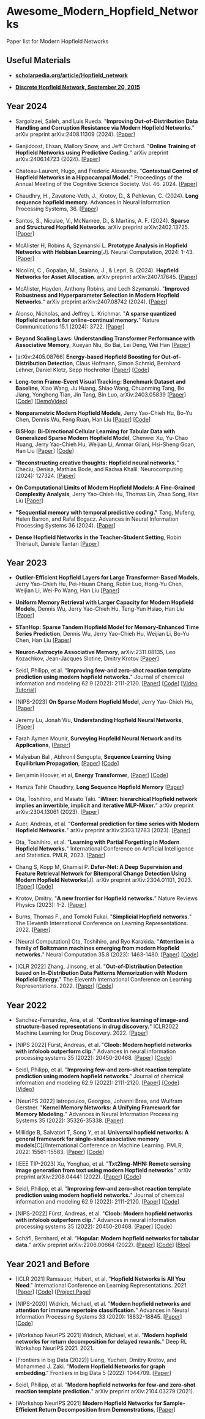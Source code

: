 # Awesome_Modern_Hopfield_Networks
Paper list for Modern Hopfield Networks 


## Useful Materials 

* [**scholarpedia.org/article/Hopfield_network**](http://scholarpedia.org/article/Hopfield_network)

* [**Discrete Hopfield Network, September 20, 2015**](http://neupy.com/2015/09/20/discrete_hopfield_network.html) 





## Year 2024 


* Sargolzaei, Saleh, and Luis Rueda. "**Improving Out-of-Distribution Data Handling and Corruption Resistance via Modern Hopfield Networks**." arXiv preprint arXiv:2408.11309 (2024).
  [[Paper](https://arxiv.org/abs/2408.11309)] 

* Ganjidoost, Ehsan, Mallory Snow, and Jeff Orchard. "**Online Training of Hopfield Networks using Predictive Coding.**" arXiv preprint arXiv:2406.14723 (2024).
  [[Paper](https://arxiv.org/pdf/2406.14723)]
  
* Chateau-Laurent, Hugo, and Frederic Alexandre. "**Contextual Control of Hopfield Networks in a Hippocampal Model.**" Proceedings of the Annual Meeting of the Cognitive Science Society. Vol. 46. 2024.
  [[Paper](https://escholarship.org/uc/item/1bj4d35q)] 

* Chaudhry, H., Zavatone-Veth, J., Krotov, D., & Pehlevan, C. (2024). **Long sequence hopfield memory.** Advances in Neural Information Processing Systems, 36.
  [[Paper](https://proceedings.neurips.cc/paper_files/paper/2023/hash/aa32ebcdd2ce1bed4ef7f456fc8fa5c1-Abstract-Conference.html)] 

* Santos, S., Niculae, V., McNamee, D., & Martins, A. F. (2024). **Sparse and Structured Hopfield Networks**. arXiv preprint arXiv:2402.13725.
  [[Paper](https://arxiv.org/abs/2402.13725)] 

* McAlister H, Robins A, Szymanski L. **Prototype Analysis in Hopfield Networks with Hebbian Learning**[J]. Neural Computation, 2024: 1-43.
  [[Paper](https://arxiv.org/abs/2407.03342)] 

* Nicolini, C., Gopalan, M., Staiano, J., & Lepri, B. (2024). **Hopfield Networks for Asset Allocation**. arXiv preprint arXiv:2407.17645.
  [[Paper](https://arxiv.org/abs/2407.17645)] 

* McAlister, Hayden, Anthony Robins, and Lech Szymanski. "**Improved Robustness and Hyperparameter Selection in Modern Hopfield Networks.**" arXiv preprint arXiv:2407.08742 (2024).
  [[Paper](https://arxiv.org/pdf/2407.08742)] 

*  Alonso, Nicholas, and Jeffrey L. Krichmar. "**A sparse quantized Hopfield network for online-continual memory.**" Nature Communications 15.1 (2024): 3722.
  [[Paper](https://www.nature.com/articles/s41467-024-46976-4)] 

* **Beyond Scaling Laws: Understanding Transformer Performance with Associative Memory**,
  Xueyan Niu, Bo Bai, Lei Deng, Wei Han
  [[Paper](https://arxiv.org/abs//2405.08707)] 

* [arXiv:2405.08766] **Energy-based Hopfield Boosting for Out-of-Distribution Detection**,
  Claus Hofmann, Simon Schmid, Bernhard Lehner, Daniel Klotz, Sepp Hochreiter
  [[Paper](https://arxiv.org/abs/2405.08766)]
  [[Code](https://github.com/ml-jku/hopfield-boosting)] 

* **Long-term Frame-Event Visual Tracking: Benchmark Dataset and Baseline**,
  Xiao Wang, Ju Huang, Shiao Wang, Chuanming Tang, Bo Jiang, Yonghong Tian, Jin Tang, Bin Luo,
  arXiv:2403.05839
  [[Paper](https://arxiv.org/pdf/2403.05839.pdf)]
  [[Code](https://github.com/Event-AHU/FELT_SOT_Benchmark)]
  [[DemoVideo](https://youtu.be/6zxiBHTqOhE?si=6ARRGFdBLSxyp3G8)]

* **Nonparametric Modern Hopfield Models**,
  Jerry Yao-Chieh Hu, Bo-Yu Chen, Dennis Wu, Feng Ruan, Han Liu
  [[Paper](https://arxiv.org/abs/2404.03900)]
  [[Code](https://github.com/MAGICS-LAB/NonparametricHopfield)] 

* **BiSHop: Bi-Directional Cellular Learning for Tabular Data with Generalized Sparse Modern Hopfield Model**,
  Chenwei Xu, Yu-Chao Huang, Jerry Yao-Chieh Hu, Weijian Li, Ammar Gilani, Hsi-Sheng Goan, Han Liu
  [[Paper](https://arxiv.org/abs/2404.03830)]
  [[Code](https://github.com/MAGICS-LAB/BiSHop)] 

* "**Reconstructing creative thoughts: Hopfield neural networks.**" Checiu, Denisa, Mathias Bode, and Radwa Khalil.  Neurocomputing (2024): 127324.
  [[Paper](https://www.sciencedirect.com/science/article/pii/S092523122400095X)]

* **On Computational Limits of Modern Hopfield Models: A Fine-Grained Complexity Analysis**, Jerry Yao-Chieh Hu, Thomas Lin, Zhao Song, Han Liu
  [[Paper](https://arxiv.org/abs/2402.04520)]

* **"Sequential memory with temporal predictive coding."** Tang, Mufeng, Helen Barron, and Rafal Bogacz. Advances in Neural Information Processing Systems 36 (2024).
  [[Paper](https://proceedings.neurips.cc/paper_files/paper/2023/hash/8a8b9c7f979e8819a7986b3ef825c08a-Abstract-Conference.html)]

* **Dense Hopfield Networks in the Teacher-Student Setting**, Robin Thériault, Daniele Tantari
  [[Paper](https://arxiv.org/abs/2401.04191)]




## Year 2023 


* **Outlier-Efficient Hopfield Layers for Large Transformer-Based Models**,
  Jerry Yao-Chieh Hu, Pei-Hsuan Chang, Robin Luo, Hong-Yu Chen, Weijian Li, Wei-Po Wang, Han Liu
  [[Paper](https://arxiv.org/abs/2404.03828)]

* **Uniform Memory Retrieval with Larger Capacity for Modern Hopfield Models**,
  Dennis Wu, Jerry Yao-Chieh Hu, Teng-Yun Hsiao, Han Liu
  [[Paper](https://arxiv.org/abs/2404.03827)] 

* **STanHop: Sparse Tandem Hopfield Model for Memory-Enhanced Time Series Prediction**,
  Dennis Wu, Jerry Yao-Chieh Hu, Weijian Li, Bo-Yu Chen, Han Liu
  [[Paper](https://arxiv.org/abs/2312.17346)] 

* **Neuron-Astrocyte Associative Memory**, arXiv:2311.08135, 
  Leo Kozachkov, Jean-Jacques Slotine, Dmitry Krotov
  [[Paper](https://arxiv.org/abs/2311.08135)] 

* Seidl, Philipp, et al. "**Improving few-and zero-shot reaction template prediction using modern hopfield networks.**" Journal of chemical information and modeling 62.9 (2022): 2111-2120.
  [[Paper](https://pubs.acs.org/doi/full/10.1021/acs.jcim.1c01065)]
  [[Code](https://github.com/ml-jku/mhn-react)]
  [[Video Tutorial](https://www.youtube.com/watch?v=xv3blKfpPww&ab_channel=ValenceLabs)]
  
* [NIPS-2023] **On Sparse Modern Hopfield Model**, Jerry Yao-Chieh Hu,
[[Paper](https://arxiv.org/abs/2309.12673)] 

* Jeremy Lu, Jonah Wu, **Understanding Hopfield Neural Networks**, [[Paper](https://jeremylu43.github.io/images/AMATH383%20-Final%20Paper.pdf)]

* Farah Aymen Mounir, **Surveying Hopfeild Neural Network and its Applications**, [[Paper](https://www.researchgate.net/profile/Farah-Aymen-3/publication/373844541_Surveying_Hopfeild_Neural_Network_and_its_Applications/links/650055b125ee6b7564e6a553/Surveying-Hopfeild-Neural-Network-and-its-Applications.pdf)] 

* Malyaban Bal , Abhronil Sengupta, **Sequence Learning Using Equilibrium Propagation**,
[[Paper](https://arxiv.org/pdf/2209.09626.pdf)] [[Code](https://github.com/NeuroCompLab-psu/EqProp-SeqLearning)] 

* Benjamin Hoover, et al, **Energy Transformer**,
[[Paper](https://arxiv.org/pdf/2302.07253.pdf)]
[[Code](https://github.com/bhoov/energy-transformer-jax)]

* Hamza Tahir Chaudhry, **Long Sequence Hopfield Memory** 
[[Paper](https://arxiv.org/abs/2306.04532)] 
  
* Ota, Toshihiro, and Masato Taki. "**iMixer: hierarchical Hopfield network implies an invertible, implicit and iterative MLP-Mixer.**" arXiv preprint arXiv:2304.13061 (2023).
[[Paper](https://arxiv.org/pdf/2304.13061.pdf)] 

* Auer, Andreas, et al. "**Conformal prediction for time series with Modern Hopfield Networks.**" arXiv preprint arXiv:2303.12783 (2023).
[[Paper](https://arxiv.org/pdf/2303.12783.pdf)]

* Ota, Toshihiro, et al. "**Learning with Partial Forgetting in Modern Hopfield Networks.**" International Conference on Artificial Intelligence and Statistics. PMLR, 2023.
[[Paper](https://proceedings.mlr.press/v206/ota23a/ota23a.pdf)]

* Chang S, Kopp M, Ghamisi P. **Dsfer-Net: A Deep Supervision and Feature Retrieval Network for Bitemporal Change Detection Using Modern Hopfield Networks**[J]. arXiv preprint arXiv:2304.01101, 2023.
[[Paper](https://arxiv.org/abs/2304.01101)] [[Code](https://github.com/ShizhenChang/Dsfer-Net)]

* Krotov, Dmitry. "**A new frontier for Hopfield networks.**" Nature Reviews Physics (2023): 1-2.
[[Paper](https://www.nature.com/articles/s42254-023-00595-y)]

* Burns, Thomas F., and Tomoki Fukai. "**Simplicial Hopfield networks.**" The Eleventh International Conference on Learning Representations. 2022.
[[Paper](https://arxiv.org/abs/2305.05179)]

* [Neural Computation] Ota, Toshihiro, and Ryo Karakida. "**Attention in a family of Boltzmann machines emerging from modern Hopfield networks.**" Neural Computation 35.8 (2023): 1463-1480.
[[Paper](https://arxiv.org/pdf/2212.04692.pdf)] [[Code](https://github.com/Toshihiro-Ota/AttnBM)]

* [ICLR 2022] Zhang, Jinsong, et al. "**Out-of-Distribution Detection based on In-Distribution Data Patterns Memorization with Modern Hopfield Energy.**" The Eleventh International Conference on Learning Representations. 2022. [[Paper](https://openreview.net/forum?id=KkazG4lgKL)] [[Code](https://github.com/zjs975584714/SHE)] 





## Year 2022 

* Sanchez-Fernandez, Ana, et al. "**Contrastive learning of image-and structure-based representations in drug discovery.**" ICLR2022 Machine Learning for Drug Discovery. 2022.
  [[Paper](https://openreview.net/forum?id=OdXKRtg1OG)] 

* [NIPS 2022] Fürst, Andreas, et al. "**Cloob: Modern hopfield networks with infoloob outperform clip.**" Advances in neural information processing systems 35 (2022): 20450-20468.
  [[Paper](https://proceedings.neurips.cc/paper_files/paper/2022/file/8078e76f913e31b8467e85b4c0f0d22b-Paper-Conference.pdf)]
  [[Code](https://github.com/ml-jku/cloob)] 

* Seidl, Philipp, et al. "**Improving few-and zero-shot reaction template prediction using modern hopfield networks**." Journal of chemical information and modeling 62.9 (2022): 2111-2120.
  [[Paper](https://pubs.acs.org/doi/epdf/10.1021/acs.jcim.1c01065)]
  [[Code](https://github.com/ml-jku/mhn-react)]
  [[Video](https://youtu.be/xv3blKfpPww?si=NsnaoYOIgdKW_bYe)]

* [NeurIPS 2022] Iatropoulos, Georgios, Johanni Brea, and Wulfram Gerstner. "**Kernel Memory Networks: A Unifying Framework for Memory Modeling.**" Advances in Neural Information Processing Systems 35 (2022): 35326-35338. [[Paper](https://proceedings.neurips.cc/paper_files/paper/2022/file/e55d081280e79e714debf2902e18eb69-Paper-Conference.pdf)] 

* Millidge B, Salvatori T, Song Y, et al. **Universal hopfield networks: A general framework for single-shot associative memory models**[C]//International Conference on Machine Learning. PMLR, 2022: 15561-15583.
[[Paper](https://proceedings.mlr.press/v162/millidge22a.html)]
[[Code](https://github.com/BerenMillidge/Theory_Associative_Memory)] 

* [IEEE TIP-2023] Xu, Yonghao, et al. "**Txt2Img-MHN: Remote sensing image generation from text using modern Hopfield networks**." arXiv preprint arXiv:2208.04441 (2022). 
[[Paper](https://arxiv.org/abs/2208.04441)] [[Code](https://github.com/YonghaoXu/Txt2Img-MHN)]

* Seidl, Philipp, et al. "**Improving few-and zero-shot reaction template prediction using modern hopfield networks.**" Journal of chemical information and modeling 62.9 (2022): 2111-2120.
[[Paper](https://pubs.acs.org/doi/full/10.1021/acs.jcim.1c01065)] [[Code](http://github.com/ml-jku/mhn-react)]

* [NIPS-2022] Fürst, Andreas, et al. "**Cloob: Modern hopfield networks with infoloob outperform clip.**" Advances in neural information processing systems 35 (2022): 20450-20468.
[[Paper](https://proceedings.neurips.cc/paper_files/paper/2022/file/8078e76f913e31b8467e85b4c0f0d22b-Paper-Conference.pdf)] [[Code](https://github.com/ml-jku/cloob)]

* Schäfl, Bernhard, et al. "**Hopular: Modern hopfield networks for tabular data.**" arXiv preprint arXiv:2206.00664 (2022).
[[Paper](https://arxiv.org/abs/2206.00664)]
[[Code](https://github.com/ml-jku/hopular)]
[[Blog](https://ml-jku.github.io/hopular/)]



## Year 2021 and Before 
* [ICLR 2021] Ramsauer, Hubert, et al. "**Hopfield Networks is All You Need**." International Conference on Learning Representations. 2021
[[Paper](https://openreview.net/forum?id=tL89RnzIiCd)] [[Code](https://github.com/ml-jku/hopfield-layers)] [[Project Page](https://ml-jku.github.io/hopfield-layers/)]

* [NIPS-2020] Widrich, Michael, et al. "**Modern hopfield networks and attention for immune repertoire classification.**" Advances in Neural Information Processing Systems 33 (2020): 18832-18845.
[[Paper](https://proceedings.neurips.cc/paper_files/paper/2020/file/da4902cb0bc38210839714ebdcf0efc3-Paper.pdf)] [[Code](https://github.com/ml-jku/DeepRC)]

* [Workshop NeurIPS 2021] Widrich, Michael, et al. "**Modern hopfield networks for return decomposition for delayed rewards.**" Deep RL Workshop NeurIPS 2021. 2021.

* [Frontiers in big Data (2022)] Liang, Yuchen, Dmitry Krotov, and Mohammed J. Zaki. "**Modern Hopfield Networks for graph embedding**." Frontiers in big Data 5 (2022): 1044709. [[Paper](https://www.frontiersin.org/articles/10.3389/fdata.2022.1044709/full)]

* Seidl, Philipp, et al. "**Modern hopfield networks for few-and zero-shot reaction template prediction.**" arXiv preprint arXiv:2104.03279 (2021).

* [Workshop NeurIPS 2021] **Modern Hopfield Networks for Sample-Efficient Return Decomposition from Demonstrations**, [[Paper](https://offline-rl-neurips.github.io/2021/pdf/15.pdf)] 








